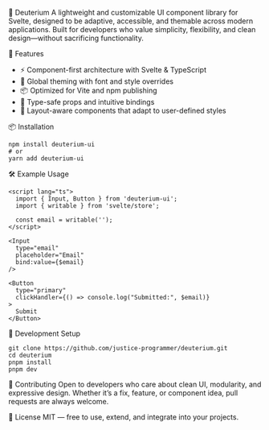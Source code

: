 🧬 Deuterium
A lightweight and customizable UI component library for Svelte, designed to be adaptive, accessible, and themable across modern applications.
Built for developers who value simplicity, flexibility, and clean design—without sacrificing functionality.


🚀 Features
- ⚡ Component-first architecture with Svelte & TypeScript
- 🎨 Global theming with font and style overrides
- 📦 Optimized for Vite and npm publishing
- 🧪 Type-safe props and intuitive bindings
- 🧩 Layout-aware components that adapt to user-defined styles

📦 Installation
```
npm install deuterium-ui
# or
yarn add deuterium-ui
```



🛠️ Example Usage
```svelte
<script lang="ts">
  import { Input, Button } from 'deuterium-ui';
  import { writable } from 'svelte/store';

  const email = writable('');
</script>

<Input
  type="email"
  placeholder="Email"
  bind:value={$email}
/>

<Button
  type="primary"
  clickHandler={() => console.log("Submitted:", $email)}
>
  Submit
</Button>
```


🧰 Development Setup
```
git clone https://github.com/justice-programmer/deuterium.git
cd deuterium
pnpm install
pnpm dev
```


🤝 Contributing
Open to developers who care about clean UI, modularity, and expressive design.
Whether it’s a fix, feature, or component idea, pull requests are always welcome.

📜 License
MIT — free to use, extend, and integrate into your projects.


